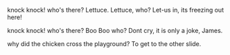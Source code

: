 knock knock!
who's there?
Lettuce.
Lettuce, who?
Let-us in, its freezing out here!

knock knock!
who's there?
Boo
Boo who?
Dont cry, it is only a joke, James.

why did the chicken cross the playground?
To get to the other slide. 
